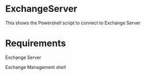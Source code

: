 # ExchangeServer

This shows the Powershell script to connect to Exchange Server

# Requirements
Exchange Server

Exchange Management shell

